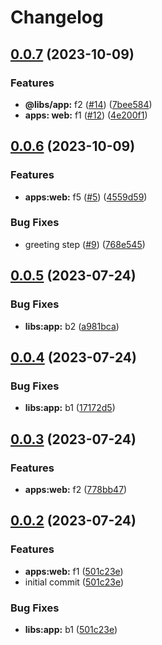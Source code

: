 # Changelog

## [0.0.7](https://github.com/gemba-tech/release-please-demo/compare/release-please-demo-v0.0.6...release-please-demo-v0.0.7) (2023-10-09)


### Features

* **@libs/app:** f2 ([#14](https://github.com/gemba-tech/release-please-demo/issues/14)) ([7bee584](https://github.com/gemba-tech/release-please-demo/commit/7bee584dcbfcaee21363da0a6dbb3e97971351ff))
* **apps: web:** f1 ([#12](https://github.com/gemba-tech/release-please-demo/issues/12)) ([4e200f1](https://github.com/gemba-tech/release-please-demo/commit/4e200f1558198d6804c59abac0400bd8dac6aace))

## [0.0.6](https://github.com/gemba-tech/release-please-demo/compare/release-please-demo-v0.0.5...release-please-demo-v0.0.6) (2023-10-09)


### Features

* **apps:web:** f5 ([#5](https://github.com/gemba-tech/release-please-demo/issues/5)) ([4559d59](https://github.com/gemba-tech/release-please-demo/commit/4559d599e082f6d87d2d32582be905ba9f89c10f))


### Bug Fixes

* greeting step ([#9](https://github.com/gemba-tech/release-please-demo/issues/9)) ([768e545](https://github.com/gemba-tech/release-please-demo/commit/768e5455bba16011ab2380c865c07dfa418697a7))

## [0.0.5](https://github.com/gemba-tech/release-please-demo/compare/release-please-demo-v0.0.4...release-please-demo-v0.0.5) (2023-07-24)


### Bug Fixes

* **libs:app:** b2 ([a981bca](https://github.com/gemba-tech/release-please-demo/commit/a981bca0e48cabc97f54042e453bec5fdf0dd848))

## [0.0.4](https://github.com/gemba-tech/release-please-demo/compare/release-please-demo-v0.0.3...release-please-demo-v0.0.4) (2023-07-24)


### Bug Fixes

* **libs:app:** b1 ([17172d5](https://github.com/gemba-tech/release-please-demo/commit/17172d5fe416e7dace23ffe61c5b40238fdfc751))

## [0.0.3](https://github.com/gemba-tech/release-please-demo/compare/release-please-demo-v0.0.2...release-please-demo-v0.0.3) (2023-07-24)


### Features

* **apps:web:** f2 ([778bb47](https://github.com/gemba-tech/release-please-demo/commit/778bb47462f99aa739295e83e1685a231cfc069d))

## [0.0.2](https://github.com/gemba-tech/release-please-demo/compare/release-please-demo-v0.0.1...release-please-demo-v0.0.2) (2023-07-24)


### Features

* **apps:web:** f1 ([501c23e](https://github.com/gemba-tech/release-please-demo/commit/501c23e639f49d9b29c29e8ff9cb1f2d41d1b6cf))
* initial commit ([501c23e](https://github.com/gemba-tech/release-please-demo/commit/501c23e639f49d9b29c29e8ff9cb1f2d41d1b6cf))


### Bug Fixes

* **libs:app:** b1 ([501c23e](https://github.com/gemba-tech/release-please-demo/commit/501c23e639f49d9b29c29e8ff9cb1f2d41d1b6cf))

